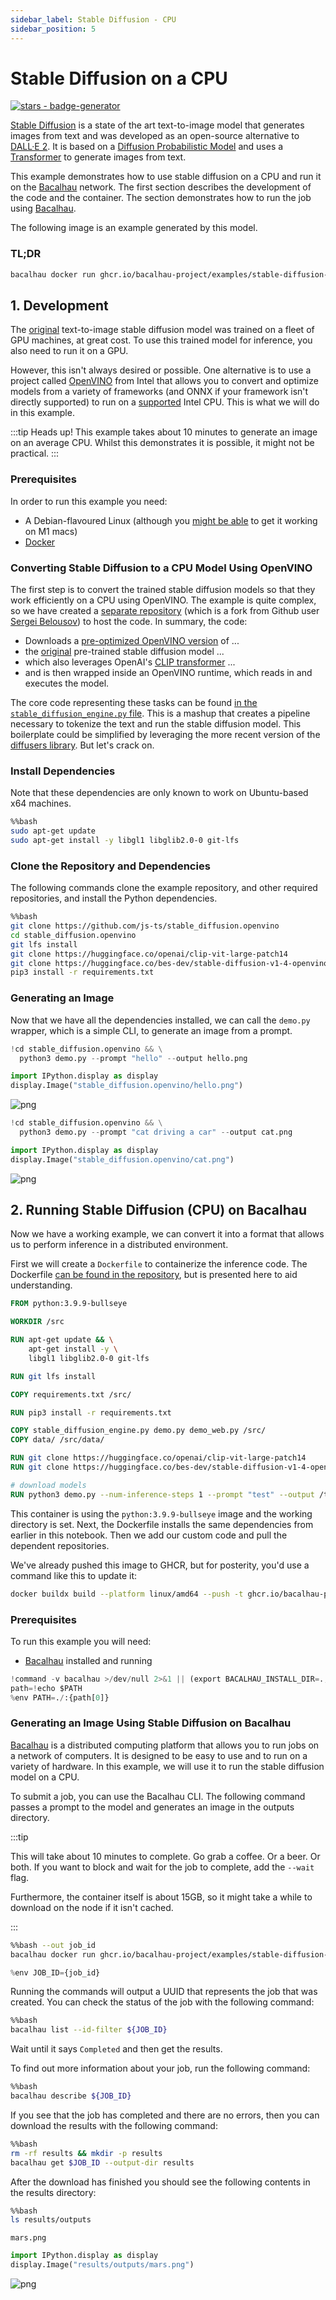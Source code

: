 ```yaml
---
sidebar_label: Stable Diffusion - CPU
sidebar_position: 5
---
```

# Stable Diffusion on a CPU

[![stars - badge-generator](https://img.shields.io/github/stars/bacalhau-project/bacalhau?style=social)](https://github.com/bacalhau-project/bacalhau)

[Stable Diffusion](https://github.com/CompVis/stable-diffusion) is a state of the art text-to-image model that generates images from text and was developed as an open-source alternative to [DALL·E 2](https://openai.com/dall-e-2/). It is based on a [Diffusion Probabilistic Model](https://arxiv.org/abs/2102.09672) and uses a [Transformer](https://arxiv.org/abs/1706.03762) to generate images from text.

This example demonstrates how to use stable diffusion on a CPU and run it on the [Bacalhau](https://www.bacalhau.org/) network. The first section describes the development of the code and the container. The section demonstrates how to run the job using [Bacalhau](https://www.bacalhau.org/).

The following image is an example generated by this model.

### TL;DR

```bash
bacalhau docker run ghcr.io/bacalhau-project/examples/stable-diffusion-cpu:0.0.1 -- python demo.py --prompt "cod in space" --output ../outputs/cod.png
```



## 1. Development

The [original](https://github.com/CompVis/stable-diffusion) text-to-image stable diffusion model was trained on a fleet of GPU machines, at great cost. To use this trained model for inference, you also need to run it on a GPU.

However, this isn't always desired or possible. One alternative is to use a project called [OpenVINO](https://docs.openvino.ai/latest/index.html) from Intel that allows you to convert and optimize models from a variety of frameworks (and ONNX if your framework isn't directly supported) to run on a [supported](https://docs.openvino.ai/latest/openvino_docs_OV_UG_Working_with_devices.html) Intel CPU. This is what we will do in this example.

:::tip
Heads up! This example takes about 10 minutes to generate an image on an average CPU. Whilst this demonstrates it is possible, it might not be practical.
:::

### Prerequisites

In order to run this example you need:

* A Debian-flavoured Linux (although you [might be able](https://github.com/bfirsh/stable-diffusion/tree/apple-silicon-mps-support) to get it working on M1 macs)
* [Docker](https://docs.docker.com/get-docker/)


### Converting Stable Diffusion to a CPU Model Using OpenVINO

The first step is to convert the trained stable diffusion models so that they work efficiently on a CPU using OpenVINO. The example is quite complex, so we have created a [separate repository](https://github.com/js-ts/stable_diffusion.openvino) (which is a fork from Github user [Sergei Belousov](https://github.com/bes-dev/stable_diffusion.openvino)) to host the code. In summary, the code:

* Downloads a [pre-optimized OpenVINO version](https://huggingface.co/bes-dev/stable-diffusion-v1-4-openvino) of ...
* the [original](https://huggingface.co/CompVis/stable-diffusion-v1-4) pre-trained stable diffusion model ...
* which also leverages OpenAI's [CLIP transformer](https://huggingface.co/openai/clip-vit-large-patch14) ...
* and is then wrapped inside an OpenVINO runtime, which reads in and executes the model.

The core code representing these tasks can be found [in the `stable_diffusion_engine.py` file](https://github.com/js-ts/stable_diffusion.openvino/blob/master/stable_diffusion_engine.py). This is a mashup that creates a pipeline necessary to tokenize the text and run the stable diffusion model. This boilerplate could be simplified by leveraging the more recent version of the [diffusers library](https://github.com/huggingface/diffusers). But let's crack on.

### Install Dependencies

Note that these dependencies are only known to work on Ubuntu-based x64 machines.


```bash
%%bash
sudo apt-get update
sudo apt-get install -y libgl1 libglib2.0-0 git-lfs
```

### Clone the Repository and Dependencies

The following commands clone the example repository, and other required repositories, and install the Python dependencies.


```bash
%%bash
git clone https://github.com/js-ts/stable_diffusion.openvino
cd stable_diffusion.openvino
git lfs install
git clone https://huggingface.co/openai/clip-vit-large-patch14
git clone https://huggingface.co/bes-dev/stable-diffusion-v1-4-openvino
pip3 install -r requirements.txt
```

### Generating an Image

Now that we have all the dependencies installed, we can call the `demo.py` wrapper, which is a simple CLI, to generate an image from a prompt.


```python
!cd stable_diffusion.openvino && \
  python3 demo.py --prompt "hello" --output hello.png
```


```python
import IPython.display as display
display.Image("stable_diffusion.openvino/hello.png")
```





![png](index_files/index_8_0.png)





```python
!cd stable_diffusion.openvino && \
  python3 demo.py --prompt "cat driving a car" --output cat.png
```


```python
import IPython.display as display
display.Image("stable_diffusion.openvino/cat.png")
```





![png](index_files/index_10_0.png)




## 2. Running Stable Diffusion (CPU) on Bacalhau

Now we have a working example, we can convert it into a format that allows us to perform inference in a distributed environment.

First we will create a `Dockerfile` to containerize the inference code. The Dockerfile [can be found in the repository](https://github.com/js-ts/stable_diffusion.openvino/blob/master/Dockerfile), but is presented here to aid understanding.

```Dockerfile
FROM python:3.9.9-bullseye

WORKDIR /src

RUN apt-get update && \
    apt-get install -y \
    libgl1 libglib2.0-0 git-lfs

RUN git lfs install

COPY requirements.txt /src/

RUN pip3 install -r requirements.txt

COPY stable_diffusion_engine.py demo.py demo_web.py /src/
COPY data/ /src/data/

RUN git clone https://huggingface.co/openai/clip-vit-large-patch14
RUN git clone https://huggingface.co/bes-dev/stable-diffusion-v1-4-openvino

# download models
RUN python3 demo.py --num-inference-steps 1 --prompt "test" --output /tmp/test.jpg
```

This container is using the `python:3.9.9-bullseye` image and the working directory is set. Next, the Dockerfile installs the same dependencies from earlier in this notebook. Then we add our custom code and pull the dependent repositories.

We've already pushed this image to GHCR, but for posterity, you'd use a command like this to update it:

```bash
docker buildx build --platform linux/amd64 --push -t ghcr.io/bacalhau-project/examples/stable-diffusion-cpu:0.0.1 .
```

### Prerequisites

To run this example you will need:

* [Bacalhau](https://www.bacalhau.org/) installed and running


```python
!command -v bacalhau >/dev/null 2>&1 || (export BACALHAU_INSTALL_DIR=.; curl -sL https://get.bacalhau.org/install.sh | bash)
path=!echo $PATH
%env PATH=./:{path[0]}
```

### Generating an Image Using Stable Diffusion on Bacalhau

[Bacalhau](https://www.bacalhau.org/) is a distributed computing platform that allows you to run jobs on a network of computers. It is designed to be easy to use and to run on a variety of hardware. In this example, we will use it to run the stable diffusion model on a CPU.

To submit a job, you can use the Bacalhau CLI. The following command passes a prompt to the model and generates an image in the outputs directory.

:::tip

This will take about 10 minutes to complete. Go grab a coffee. Or a beer. Or both. If you want to block and wait for the job to complete, add the `--wait` flag.

Furthermore, the container itself is about 15GB, so it might take a while to download on the node if it isn't cached.

:::


```bash
%%bash --out job_id
bacalhau docker run ghcr.io/bacalhau-project/examples/stable-diffusion-cpu:0.0.1 --id-only -- python demo.py --prompt "First Humans On Mars" --output ../outputs/mars.png
```


```python
%env JOB_ID={job_id}
```


Running the commands will output a UUID that represents the job that was created. You can check the status of the job with the following command:



```bash
%%bash
bacalhau list --id-filter ${JOB_ID}
```


Wait until it says `Completed` and then get the results.

To find out more information about your job, run the following command:


```bash
%%bash
bacalhau describe ${JOB_ID}
```

If you see that the job has completed and there are no errors, then you can download the results with the following command:


```bash
%%bash
rm -rf results && mkdir -p results
bacalhau get $JOB_ID --output-dir results
```

After the download has finished you should
see the following contents in the results directory:


```bash
%%bash
ls results/outputs
```

    mars.png



```python
import IPython.display as display
display.Image("results/outputs/mars.png")
```





![png](index_files/index_24_0.png)
